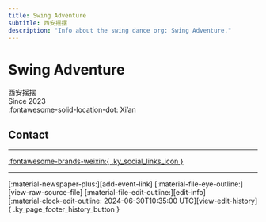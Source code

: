 ```yaml
---
title: Swing Adventure
subtitle: 西安摇摆
description: "Info about the swing dance org: Swing Adventure."
---
```


# Swing Adventure

西安摇摆  
Since 2023  
:fontawesome-solid-location-dot: Xi’an  


## Contact


---

 [:fontawesome-brands-weixin:{ .ky_social_links_icon }](# "Swing Adventure 西安摇摆")

---

<div class="ky_page_footer" markdown>
<div class="ky_page_footer_trailing" markdown="span">
[:material-newspaper-plus:][add-event-link]
[:material-file-eye-outline:][view-raw-source-file]
[:material-file-edit-outline:][edit-info]
</div>
<div class="ky_page_footer_leading" markdown="span">
[:material-clock-edit-outline: 2024-06-30T10:35:00 UTC][view-edit-history]{ .ky_page_footer_history_button }
</div>
</div>

[add-event-link]: https://github.com/swingdance/events/issues/new?assignees=&labels=add+event&projects=&template=02-add_entity.yml&title=%5Bzh_CN%5D%20Add%20Event%3A%20%3CName%3E&region=zh_CN&province=Shaanxi&city=Xian&org_id=swing-adventure "Add Event"
[view-raw-source-file]: https://github.com/swingdance/orgs/blob/main/zh_CN/swing-adventure.json "View Raw Source File"
[edit-info]: https://github.com/swingdance/orgs/issues/new?assignees=&labels=update+org&projects=&template=03-update_entity.yml&title=%5Bzh_CN%5D%20Update%20Org%3A%20Swing%20Adventure&region=zh_CN&id=swing-adventure&name=Swing%20Adventure "Edit Info"

[view-edit-history]: https://github.com/swingdance/orgs/commits/main/zh_CN/swing-adventure.json "View Edit History"
